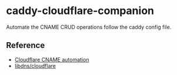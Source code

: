 # caddy-cloudflare-companion
Automate the CNAME CRUD operations follow the caddy config file.


## Reference

* [Cloudflare CNAME automation](https://caddy.community/t/cloudflare-cname-automation/13628)
* [libdns/cloudflare](https://github.com/libdns/cloudflare)